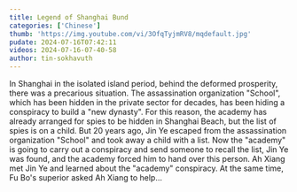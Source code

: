 ```yaml
---
title: Legend of Shanghai Bund
categories: ['Chinese']
thumb: 'https://img.youtube.com/vi/3OfqTyjmRV8/mqdefault.jpg'
pudate: 2024-07-16T07:42:11
videos: 2024-07-16-07-40-58
author: tin-sokhavuth
---
```

In Shanghai in the isolated island period, behind the deformed prosperity, there was a precarious situation. The assassination organization "School", which has been hidden in the private sector for decades, has been hiding a conspiracy to build a "new dynasty". For this reason, the academy has already arranged for spies to be hidden in Shanghai Beach, but the list of spies is on a child. But 20 years ago, Jin Ye escaped from the assassination organization "School" and took away a child with a list. Now the "academy" is going to carry out a conspiracy and send someone to recall the list, Jin Ye was found, and the academy forced him to hand over this person. Ah Xiang met Jin Ye and learned about the "academy" conspiracy. At the same time, Fu Bo's superior asked Ah Xiang to help...